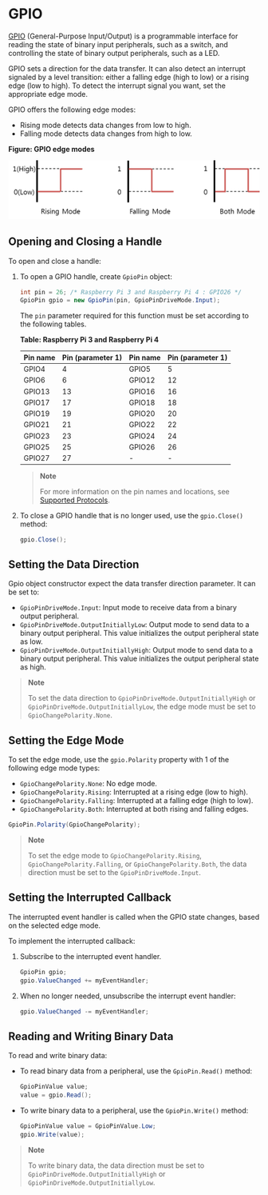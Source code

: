 # GPIO

[GPIO](https://en.wikipedia.org/wiki/General-purpose_input/output) (General-Purpose Input/Output) is a programmable interface for reading the state of binary input peripherals, such as a switch, and controlling the state of binary output peripherals, such as a LED.

GPIO sets a direction for the data transfer. It can also detect an interrupt signaled by a level transition: either a falling edge (high to low) or a rising edge (low to high). To detect the interrupt signal you want, set the appropriate edge mode.

GPIO offers the following edge modes:

-   Rising mode detects data changes from low to high.
-   Falling mode detects data changes from high to low.

**Figure: GPIO edge modes**

![GPIO edge modes](media/peri_api_gpio.png)

## Opening and Closing a Handle

To open and close a handle:

1.  To open a GPIO handle, create `GpioPin` object:

    ```csharp
    int pin = 26; /* Raspberry Pi 3 and Raspberry Pi 4 : GPIO26 */
    GpioPin gpio = new GpioPin(pin, GpioPinDriveMode.Input);
    ```

    The `pin` parameter required for this function must be set according to the following tables.

    **Table: Raspberry Pi 3 and Raspberry Pi 4**

      Pin name  |Pin (parameter 1)  |Pin name  |Pin (parameter 1)
      ----------|-------------------|----------|-------------------
      GPIO4     |4                  |GPIO5     |5
      GPIO6     |6                  |GPIO12    |12
      GPIO13    |13                 |GPIO16    |16
      GPIO17    |17                 |GPIO18    |18
      GPIO19    |19                 |GPIO20    |20
      GPIO21    |21                 |GPIO22    |22
      GPIO23    |23                 |GPIO24    |24
      GPIO25    |25                 |GPIO26    |26
      GPIO27    |27                 |-         |-

    > **Note**
    >
    >  For more information on the pin names and locations, see [Supported Protocols](peripheral.md#protocol).

2.  To close a GPIO handle that is no longer used, use the `gpio.Close()` method:

    ```csharp
    gpio.Close();
    ```

## Setting the Data Direction

Gpio object constructor expect the data transfer direction parameter. It can be set to:

-   `GpioPinDriveMode.Input`: Input mode to receive data from a binary output peripheral.
-   `GpioPinDriveMode.OutputInitiallyLow`: Output mode to send data to a binary output peripheral. This value initializes the output peripheral state as low.
-   `GpioPinDriveMode.OutputInitiallyHigh`: Output mode to send data to a binary output peripheral. This value initializes the output peripheral state as high.

> **Note**
>
> To set the data direction to `GpioPinDriveMode.OutputInitiallyHigh` or `GpioPinDriveMode.OutputInitiallyLow`, the edge mode must be set to `GpioChangePolarity.None`.


## Setting the Edge Mode

To set the edge mode, use the `gpio.Polarity` property with 1 of the following edge mode types:

-   `GpioChangePolarity.None`: No edge mode.
-   `GpioChangePolarity.Rising`: Interrupted at a rising edge (low to high).
-   `GpioChangePolarity.Falling`: Interrupted at a falling edge (high to low).
-   `GpioChangePolarity.Both`: Interrupted at both rising and falling edges.

```csharp
GpioPin.Polarity(GpioChangePolarity);
```

> **Note**
>
> To set the edge mode to `GpioChangePolarity.Rising`, `GpioChangePolarity.Falling`, or `GpioChangePolarity.Both`, the data direction must be set to the `GpioPinDriveMode.Input`.


## Setting the Interrupted Callback

The interrupted event handler is called when the GPIO state changes, based on the selected edge mode.

To implement the interrupted callback:

1.  Subscribe to the interrupted event handler.

    ```csharp
    GpioPin gpio;
    gpio.ValueChanged += myEventHandler;
    ```
2.  When no longer needed, unsubscribe the interrupt event handler:

    ```csharp
    gpio.ValueChanged -= myEventHandler;
    ```

## Reading and Writing Binary Data

To read and write binary data:

-   To read binary data from a peripheral, use the `GpioPin.Read()` method:

    ```csharp
    GpioPinValue value;
    value = gpio.Read();
    ```

-   To write binary data to a peripheral, use the `GpioPin.Write()` method:

    ```csharp
    GpioPinValue value = GpioPinValue.Low;
    gpio.Write(value);
    ```

> **Note**
>
> To write binary data, the data direction must be set to `GpioPinDriveMode.OutputInitiallyHigh` or `GpioPinDriveMode.OutputInitiallyLow`.
